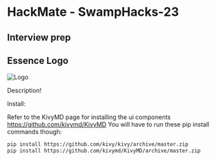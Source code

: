 HackMate - SwampHacks-23
====================

Interview prep
---------------------

## Essence Logo
![Logo](logo.png)

Description!

Install:

Refer to the KivyMD page for installing the ui components https://github.com/kivymd/KivyMD
You will have to run these pip install commands though:
```bash
pip install https://github.com/kivy/kivy/archive/master.zip
pip install https://github.com/kivymd/KivyMD/archive/master.zip
```


